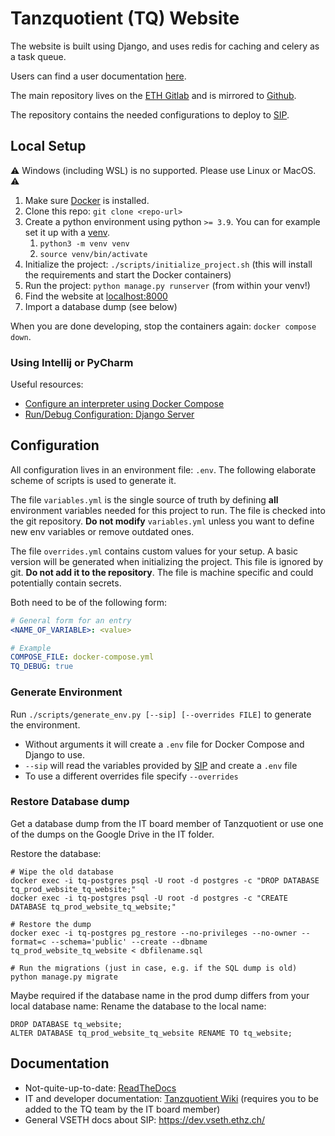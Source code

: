 # Tanzquotient (TQ) Website

The website is built using Django, and uses redis for caching and celery as a
task queue.

Users can find a user documentation [here][RTD-user].

The main repository lives on the [ETH Gitlab][eth-gitlab] and is
mirrored to [Github][github].

The repository contains the needed configurations to deploy to [SIP][sip].

## Local Setup

⚠️ Windows (including WSL) is no supported. Please use Linux or MacOS. ⚠️

1. Make sure [Docker][docker] is installed.
1. Clone this repo: `git clone <repo-url>`
1. Create a python environment using python `>= 3.9`.
   You can for example set it up with a [venv](https://docs.python.org/3/library/venv.html).
   1. `python3 -m venv venv`
   1. `source venv/bin/activate`
1. Initialize the project: `./scripts/initialize_project.sh` (this will install the requirements and start the Docker containers)
1. Run the project: `python manage.py runserver` (from within your venv!)
1. Find the website at [localhost:8000][local_instance]
1. Import a database dump (see below)

When you are done developing, stop the containers again: `docker compose down`.

### Using Intellij or PyCharm

Useful resources:

* [Configure an interpreter using Docker Compose][intellij-docker-compose]
* [Run/Debug Configuration: Django Server][intellij-run-django]

## Configuration

All configuration lives in an environment file: `.env`.
The following elaborate scheme of scripts is used to generate it.

The file `variables.yml` is the single source of truth by defining **all** environment
variables needed for this project
to run.
The file is checked into the git repository.
**Do not modify** `variables.yml` unless you want to define new env variables or remove
outdated ones.

The file `overrides.yml` contains custom values for your setup.
A basic version will be generated when initializing the project.
This file is ignored by git.
**Do not add it to the repository**.
The file is machine specific and could potentially contain secrets.

Both need to be of the following form:

```yaml
# General form for an entry
<NAME_OF_VARIABLE>: <value>

# Example
COMPOSE_FILE: docker-compose.yml
TQ_DEBUG: true
```

### Generate Environment

Run `./scripts/generate_env.py [--sip] [--overrides FILE]` to generate the environment.

* Without arguments it will create a `.env` file for Docker Compose and Django to use.
* `--sip` will read the variables provided by [SIP][sip] and create a `.env` file
* To use a different overrides file specify `--overrides`

### Restore Database dump

Get a database dump from the IT board member of Tanzquotient or use one of the dumps
on the Google Drive in the IT folder.

Restore the database:

```shell
# Wipe the old database
docker exec -i tq-postgres psql -U root -d postgres -c "DROP DATABASE tq_prod_website_tq_website;"
docker exec -i tq-postgres psql -U root -d postgres -c "CREATE DATABASE tq_prod_website_tq_website;"

# Restore the dump
docker exec -i tq-postgres pg_restore --no-privileges --no-owner --format=c --schema='public' --create --dbname tq_prod_website_tq_website < dbfilename.sql

# Run the migrations (just in case, e.g. if the SQL dump is old)
python manage.py migrate
```

Maybe required if the database name in the prod dump differs from your local database name:
Rename the database to the local name:

```postgresql
DROP DATABASE tq_website;
ALTER DATABASE tq_prod_website_tq_website RENAME TO tq_website;
```

## Documentation

- Not-quite-up-to-date: [ReadTheDocs](https://tq-website.readthedocs.io/en/latest/)
- IT and developer documentation: [Tanzquotient Wiki](https://wiki.vseth.ethz.ch/display/0519TAN/How+To%3A+IT)
  (requires you to be added to the TQ team by the IT board member)
- General VSETH docs about SIP: https://dev.vseth.ethz.ch/

[github]: https://github.com/tanzquotient/tq_website

[eth-gitlab]: https://gitlab.ethz.ch/vseth/0500-kom/0519-tq/website

[docker]: https://docs.docker.com/engine/install/

[docker-compose]: https://docs.docker.com/compose/install/

[github]: https://github.com/tanzquotient/tq_website

[sip]: https://dev.vseth.ethz.ch/

[RTD-user]: https://tq-website.readthedocs.io/en/latest/introduction/non_programmer_howto.html

[minio-get-started]: https://docs.min.io/docs/minio-client-quickstart-guide.html

[local_instance]: http://localhost:8000

[tq-it-mail]: mailto:informatik@tanzquotient.org

[django-docs]: https://docs.djangoproject.com/en/2.2/

[intellij-docker-compose]: https://www.jetbrains.com/help/pycharm/using-docker-compose-as-a-remote-interpreter.html#configuring-docker

[intellij-run-django]: https://www.jetbrains.com/help/idea/run-debug-configuration-django-server.html
